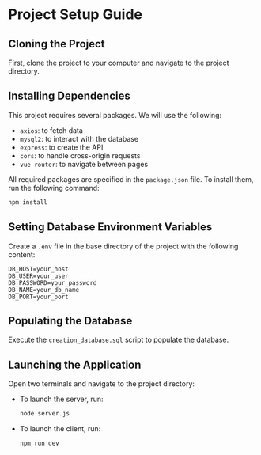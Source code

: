# Project Setup Guide

## Cloning the Project

First, clone the project to your computer and navigate to the project directory.

## Installing Dependencies

This project requires several packages. We will use the following:
- `axios`: to fetch data
- `mysql2`: to interact with the database
- `express`: to create the API
- `cors`: to handle cross-origin requests
- `vue-router`: to navigate between pages

All required packages are specified in the `package.json` file. To install them, run the following command:

```sh
npm install
```

## Setting Database Environment Variables

Create a `.env` file in the base directory of the project with the following content:

```
DB_HOST=your_host
DB_USER=your_user
DB_PASSWORD=your_password
DB_NAME=your_db_name
DB_PORT=your_port
```

## Populating the Database

Execute the `creation_database.sql` script to populate the database.

## Launching the Application

Open two terminals and navigate to the project directory:

- To launch the server, run: 
    ```sh
    node server.js
    ```

- To launch the client, run:
    ```sh
    npm run dev
    ```
